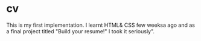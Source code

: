 # cv
This is my first implementation. I learnt HTML&amp; CSS few weeksa ago and as a final project titled "Build your resume!" I took it seriously".
